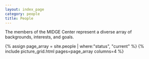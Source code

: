 ```yaml
---
layout: index_page
category: people
title: People
---
```


The members of the MIDGE Center represent a diverse array of backgrounds, interests, and goals.

{% assign page_array = site.people | where:"status", "current"		%}
{% include picture_grid.html pages=page_array columns=4	%}
